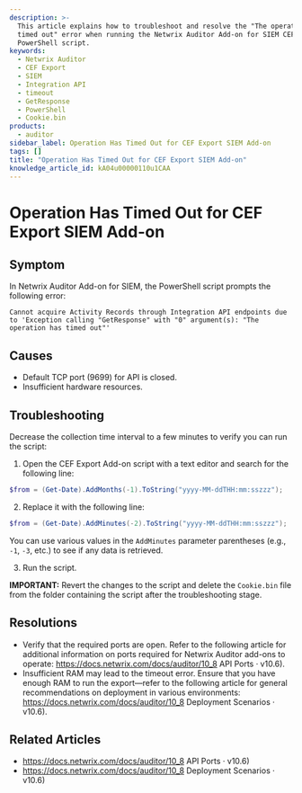 ```yaml
---
description: >-
  This article explains how to troubleshoot and resolve the "The operation has
  timed out" error when running the Netwrix Auditor Add-on for SIEM CEF Export
  PowerShell script.
keywords:
  - Netwrix Auditor
  - CEF Export
  - SIEM
  - Integration API
  - timeout
  - GetResponse
  - PowerShell
  - Cookie.bin
products:
  - auditor
sidebar_label: Operation Has Timed Out for CEF Export SIEM Add-on
tags: []
title: "Operation Has Timed Out for CEF Export SIEM Add-on"
knowledge_article_id: kA04u00000110u1CAA
---
```


# Operation Has Timed Out for CEF Export SIEM Add-on

## Symptom

In Netwrix Auditor Add-on for SIEM, the PowerShell script prompts the following error:

```
Cannot acquire Activity Records through Integration API endpoints due to 'Exception calling "GetResponse" with "0" argument(s): "The operation has timed out"'
```

## Causes

- Default TCP port (9699) for API is closed.
- Insufficient hardware resources.

## Troubleshooting

Decrease the collection time interval to a few minutes to verify you can run the script:

1. Open the CEF Export Add-on script with a text editor and search for the following line:

```powershell
$from = (Get-Date).AddMonths(-1).ToString("yyyy-MM-ddTHH:mm:sszzz");
```

2. Replace it with the following line:

```powershell
$from = (Get-Date).AddMinutes(-2).ToString("yyyy-MM-ddTHH:mm:sszzz");
```

   You can use various values in the `AddMinutes` parameter parentheses (e.g., `-1`, `-3`, etc.) to see if any data is retrieved.

3. Run the script.

**IMPORTANT:** Revert the changes to the script and delete the `Cookie.bin` file from the folder containing the script after the troubleshooting stage.

## Resolutions

- Verify that the required ports are open. Refer to the following article for additional information on ports required for Netwrix Auditor add-ons to operate: https://docs.netwrix.com/docs/auditor/10_8 API Ports · v10.6).
- Insufficient RAM may lead to the timeout error. Ensure that you have enough RAM to run the export—refer to the following article for general recommendations on deployment in various environments: https://docs.netwrix.com/docs/auditor/10_8 Deployment Scenarios · v10.6).

## Related Articles

- https://docs.netwrix.com/docs/auditor/10_8 API Ports · v10.6)
- https://docs.netwrix.com/docs/auditor/10_8 Deployment Scenarios · v10.6)

